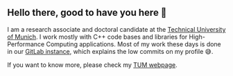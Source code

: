## Hello there, good to have you here 👋

I am a research associate and doctoral candidate at the [Technical University of Munich](https://www.tum.de/en/). I work mostly with C++ code bases and libraries for High-Performance Computing applications. Most of my work these days is done in our [GitLab instance](https://gitlab.lrz.de/), which explains the low commits on my profile 😅.

If you want to know more, please check my [TUM webpage](https://www.cs.cit.tum.de/en/sccs/people/santiago-narvaez/).

<!--
**santiagonar1/santiagonar1** is a ✨ _special_ ✨ repository because its `README.md` (this file) appears on your GitHub profile.

Here are some ideas to get you started:

- 🔭 I’m currently working on ...
- 🌱 I’m currently learning ...
- 👯 I’m looking to collaborate on ...
- 🤔 I’m looking for help with ...
- 💬 Ask me about ...
- 📫 How to reach me: ...
- 😄 Pronouns: ...
- ⚡ Fun fact: ...
-->
